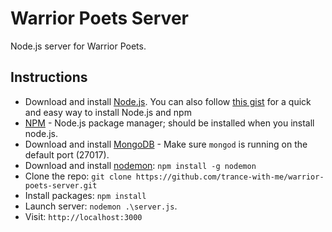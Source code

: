 # Warrior Poets Server

Node.js server for Warrior Poets.

## Instructions
* Download and install [Node.js](http://www.nodejs.org/download/). You can also follow [this gist](https://gist.github.com/isaacs/579814) for a quick and easy way to install Node.js and npm
* [NPM](https://github.com/npm/npm) - Node.js package manager; should be installed when you install node.js.
* Download and install [MongoDB](http://docs.mongodb.org/manual/installation/) - Make sure `mongod` is running on the default port (27017).
* Download and install [nodemon](http://nodemon.io/): `npm install -g nodemon`
* Clone the repo: `git clone https://github.com/trance-with-me/warrior-poets-server.git`
* Install packages: `npm install`
* Launch server: `nodemon .\server.js`. 
* Visit: `http://localhost:3000`